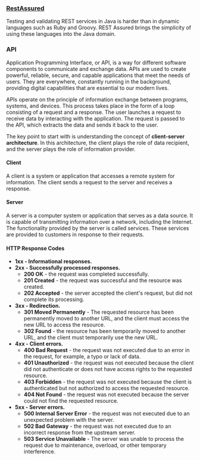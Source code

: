 ###  [RestAssured ](https://rest-assured.io/)

Testing and validating REST services in Java is harder than in dynamic languages such as Ruby and Groovy.
REST Assured brings the simplicity of using these languages into the Java domain.

### API
Application Programming Interface, or API, is a way for different software components to communicate and exchange data. 
APIs are used to create powerful, reliable, secure, and capable applications that meet the needs of users. 
They are everywhere, constantly running in the background, providing digital capabilities that are essential to our modern lives.

APIs operate on the principle of information exchange between programs, systems, and devices.
This process takes place in the form of a loop consisting of a request and a response. The user launches a request to receive data by interacting with the application.
The request is passed to the API, which extracts the data and sends it back to the user.

The key point to start with is understanding the concept of **client-server architecture**. In this architecture, 
the client plays the role of data recipient, and the server plays the role of information provider.

#### Client
A client is a system or application that accesses a remote system for information. 
The client sends a request to the server and receives a response.

#### Server
A server is a computer system or application that serves as a data source. It is capable of transmitting 
information over a network, including the Internet. The functionality provided by the server is called services.
These services are provided to customers in response to their requests.


#### HTTP Response Codes

* **1xx - Informational responses.**
* **2xx - Successfully processed responses.**
  * **200 OK** - the request was completed successfully.
  * **201 Created** - the request was successful and the resource was created.
  * **202 Accepted** - the server accepted the client's request, but did not complete its processing.
* **3xx - Redirection.**
  * **301 Moved Permanently** - The requested resource has been permanently moved to another URL, and the client must access the new URL to access the resource.
  * **302 Found** - the resource has been temporarily moved to another URL, and the client must temporarily use the new URL.
* **4xx - Client errors.**
  * **400 Bad Request** - the request was not executed due to an error in the request, for example, a typo or lack of data.
  * **401 Unauthorized** - the request was not executed because the client did not authenticate or does not have access rights to the requested resource.
  * **403 Forbidden** - the request was not executed because the client is authenticated but not authorized to access the requested resource.
  * **404 Not Found** - the request was not executed because the server could not find the requested resource.
* **5xx - Server errors.**
  * **500 Internal Server Error** - the request was not executed due to an unexpected problem with the server.
  * **502 Bad Gateway** - the request was not executed due to an incorrect response from the upstream server.
  * **503 Service Unavailable** - The server was unable to process the request due to maintenance, overload, or other temporary interference.
